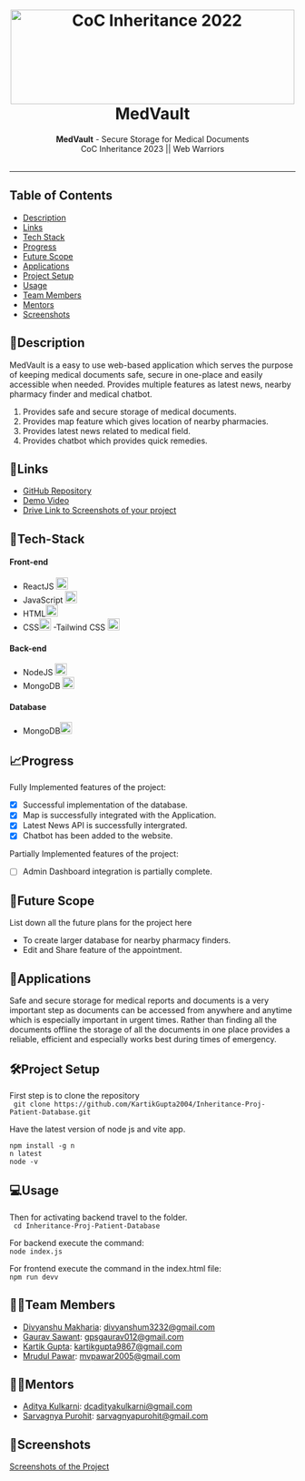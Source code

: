 
<h1 align="center">
  <a href="https://github.com/CommunityOfCoders/Inheritance-2023">
    <img src="https://github.com/CommunityOfCoders/Inheritance-2023/blob/main/Untitled.png" alt="CoC Inheritance 2022" width="500" height="166">
  </a>
  <br>
  MedVault
</h1>

<div align="center">
   <strong>MedVault</strong> - Secure Storage for Medical Documents<br>
  CoC Inheritance 2023 || Web Warriors<br> <br>
  <!--Add any <a href="https://shields.io/">Shields</a> here-->
</div>
<hr>

## Table of Contents

- [Description](#description)
- [Links](#links)
- [Tech Stack](#tech-stack)
- [Progress](#progress)
- [Future Scope](#future-scope)
- [Applications](#applications)
- [Project Setup](#project-setup)
- [Usage](#usage)
- [Team Members](#team-members)
- [Mentors](#mentors)
- [Screenshots](#screenshots)


## 📝Description <a id="description"></a>

MedVault is a easy to use web-based application which serves the purpose of keeping medical documents safe, secure in one-place and easily accessible when needed. Provides multiple features as latest news, nearby pharmacy finder and medical chatbot.

1. Provides safe and secure storage of medical documents. 
2. Provides map feature which gives location of nearby pharmacies.
3. Provides latest news related to medical field.
4. Provides chatbot which provides quick remedies. 

## 🔗Links <a id="links"></a>

- [GitHub Repository](https://github.com/KartikGupta2004/Inheritance-Proj-Patient-Database)
- [Demo Video](https://drive.google.com/drive/folders/1-7PPo7TUaF-L6DGlMSSJ0DKw4iizCcOr)
- [Drive Link to Screenshots of your project](https://drive.google.com/drive/folders/19_EKlzi2csSFr5lsZF5LhincC-2X4rWg?usp=drive_link)

## 🤖Tech-Stack <a id="tech-stack"></a>

#### Front-end
- ReactJS <a href="https://reactjs.org/" title="React"><img src="https://github.com/get-icon/geticon/raw/master/icons/react.svg" alt="React" width="21px" height="21px"></a>
- JavaScript <a href="https://developer.mozilla.org/en-US/docs/Web/JavaScript" title="JavaScript"><img src="https://github.com/get-icon/geticon/raw/master/icons/javascript.svg" alt="JavaScript" width="21px" height="21px"></a>
- HTML<a href="https://www.w3.org/TR/html5/" title="HTML5"><img src="https://github.com/get-icon/geticon/raw/master/icons/html-5.svg" alt="HTML5" width="21px" height="21px"></a>
- CSS<a href="https://www.w3.org/TR/CSS/" title="CSS3"><img src="https://github.com/get-icon/geticon/raw/master/icons/css-3.svg" alt="CSS3" width="21px" height="21px"></a>
-Tailwind CSS <a href="https://tailwindcss.com/" title="Tailwind CSS"><img src="https://github.com/get-icon/geticon/raw/master/icons/tailwindcss-icon.svg" alt="Tailwind CSS" width="21px" height="21px"></a>
#### Back-end
- NodeJS <a href="https://nodejs.org/" title="Node.js"><img src="https://github.com/get-icon/geticon/raw/master/icons/nodejs-icon.svg" alt="Node.js" width="21px" height="21px"></a>
- MongoDB <a href="https://www.mongodb.org/" title="MongoDB"><img src="https://github.com/get-icon/geticon/raw/master/icons/mongodb-icon.svg" alt="MongoDB" width="21px" height="21px"></a>
#### Database
- MongoDB<a href="https://www.mongodb.org/" title="MongoDB"><img src="https://github.com/get-icon/geticon/raw/master/icons/mongodb-icon.svg" alt="MongoDB" width="21px" height="21px"></a>

## 📈Progress <a id="progress"></a>

Fully Implemented features of the project:

- [x] Successful implementation of the database.
- [x] Map is successfully integrated with the Application.
- [x] Latest News API is successfully intergrated.
- [x] Chatbot has been added to the website. 

Partially Implemented features of the project:

- [ ] Admin Dashboard integration is partially complete. 

## 🔮Future Scope <a id="future-scope"></a>

List down all the future plans for the project here

- To create larger database for nearby pharmacy finders. 
- Edit and Share feature of the appointment. 

## 💸Applications <a id="applications"></a>

Safe and secure storage for medical reports and documents is a very important step as documents can be accessed from anywhere and anytime which is especially important in urgent times. Rather than finding all the documents offline the storage of all the documents in one place provides a reliable, efficient and especially works best during times of emergency. 
## 🛠Project Setup <a id="project-setup"></a>

First step is to clone the repository <br>
``` git clone https://github.com/KartikGupta2004/Inheritance-Proj-Patient-Database.git```

Have the latest version of node js and vite app.
```
npm install -g n 
n latest
node -v
```

## 💻Usage <a id="usage"></a>

Then for activating backend travel to the folder. <br>
``` cd Inheritance-Proj-Patient-Database```

For backend execute the command:<br>
```node index.js```

For frontend execute the command in the index.html file:<br>
```npm run devv```

## 👨‍💻Team Members <a id="team-members"></a>

- [Divyanshu Makharia](https://github.com/divyannshu): divyanshum3232@gmail.com
- [Gaurav Sawant](https://github.com/gpsgaurav18): gpsgaurav012@gmail.com
- [Kartik Gupta](https://github.com/KartikGupta2004): kartikgupta9867@gmail.com
- [Mrudul Pawar](https://github.com/Mr-MVP): mvpawar2005@gmail.com

## 👨‍🏫Mentors <a id="mentors"></a>

- [Aditya Kulkarni](https://github.com/justaskulkarni): dcadityakulkarni@gmail.com
- [Sarvagnya Purohit](https://github.com/saRvaGnyA): sarvagnyapurohit@gmail.com

## 📱Screenshots <a id="screenshots"></a>

[Screenshots of the Project](https://drive.google.com/drive/folders/19_EKlzi2csSFr5lsZF5LhincC-2X4rWg?usp=drive_link)

